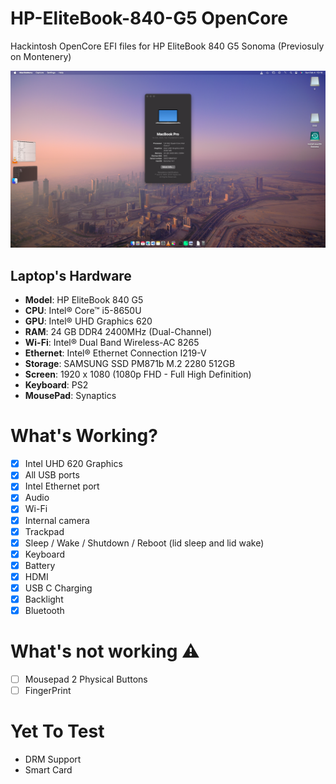 # HP-EliteBook-840-G5 OpenCore
Hackintosh OpenCore EFI files for HP EliteBook 840 G5 Sonoma (Previosuly on Montenery)

![840 G5](Image/SystemInfo.png)

## Laptop's Hardware
- <b>Model</b>: HP EliteBook 840 G5
- <b>CPU</b>: Intel® Core™ i5-8650U
- <b>GPU</b>: Intel® UHD Graphics 620
- <b>RAM</b>: 24 GB DDR4 2400MHz (Dual-Channel)
- <b>Wi-Fi</b>: Intel® Dual Band Wireless-AC 8265
- <b>Ethernet</b>: Intel® Ethernet Connection I219-V
- <b>Storage</b>: SAMSUNG SSD PM871b M.2 2280 512GB
- <b>Screen</b>: 1920 x 1080 (1080p FHD - Full High Definition)
- <b>Keyboard</b>: PS2 
- <b>MousePad</b>: Synaptics

# What's Working?
- [x] Intel UHD 620 Graphics
- [x] All USB ports
- [x] Intel Ethernet port
- [x] Audio
- [x] Wi-Fi
- [x] Internal camera
- [x] Trackpad
- [x] Sleep / Wake / Shutdown / Reboot (lid sleep and lid wake)
- [x] Keyboard
- [x] Battery
- [x] HDMI
- [x] USB C Charging
- [x] Backlight
- [x] Bluetooth
# What's not working ⚠️
- [ ] Mousepad 2 Physical Buttons
- [ ] FingerPrint
# Yet To Test
- DRM Support
- Smart Card

